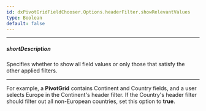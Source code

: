 ```yaml
---
id: dxPivotGridFieldChooser.Options.headerFilter.showRelevantValues
type: Boolean
default: false
---
```

---
##### shortDescription
Specifies whether to show all field values or only those that satisfy the other applied filters.

---
For example, a **PivotGrid** contains Continent and Country fields, and a user selects Europe in the Continent's header filter. If the Country's header filter should filter out all non-European countries, set this option to **true**.